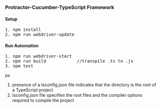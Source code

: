 ### Protractor-Cucumber-TypeScript Framework  

#### Setup
<pre>
1. npm install
2. npm run webdriver-update
</pre>

#### Run Automation
<pre>
1. npm run webdriver-start
2. npm run build            //transpile .ts to .js
3. npm test
</pre>

ps
1. presence of a tsconfig.json file indicates that the directory is the root of a TypeScript project
2. tsconfig.json file specifies the root files and the compiler options required to compile the project

